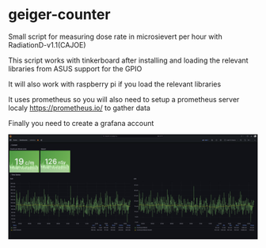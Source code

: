 # geiger-counter
Small script for measuring dose rate in microsievert per hour with RadiationD-v1.1(CAJOE)

This script works with tinkerboard after installing and loading the relevant libraries from ASUS support for the GPIO

It will also work with raspberry pi if you load the relevant libraries

It uses prometheus so you will also need to setup a prometheus server localy https://prometheus.io/ to gather data

Finally you need to create a grafana account

![Alt text](https://github.com/sedzinfo/geiger-counter/blob/main/grafana.png)
